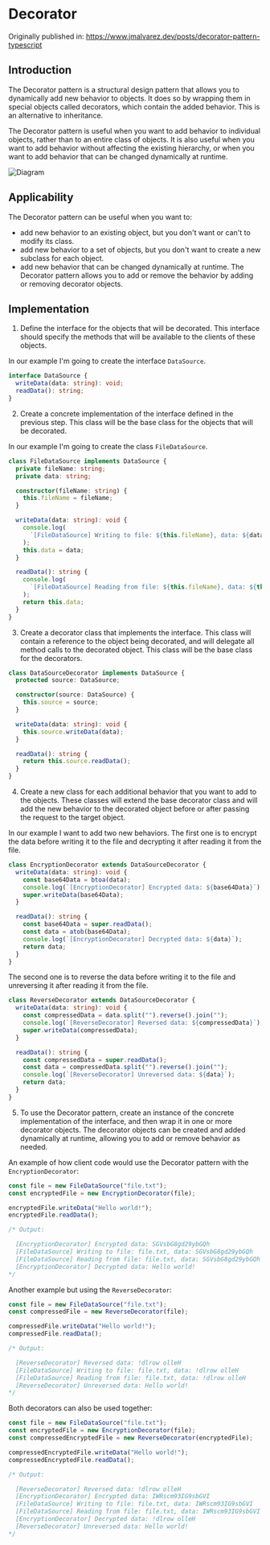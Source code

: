 # Decorator

Originally published in: <https://www.jmalvarez.dev/posts/decorator-pattern-typescript>

## Introduction

The Decorator pattern is a structural design pattern that allows you to dynamically add new behavior to objects. It does so by wrapping them in special objects called decorators, which contain the added behavior. This is an alternative to inheritance.

The Decorator pattern is useful when you want to add behavior to individual objects, rather than to an entire class of objects. It is also useful when you want to add behavior without affecting the existing hierarchy, or when you want to add behavior that can be changed dynamically at runtime.

![Diagram](https://www.jmalvarez.dev/images/decorator-pattern-typescript/diagram.webp)

## Applicability

The Decorator pattern can be useful when you want to:

- add new behavior to an existing object, but you don't want or can't to modify its class.
- add new behavior to a set of objects, but you don't want to create a new subclass for each object.
- add new behavior that can be changed dynamically at runtime. The Decorator pattern allows you to add or remove the behavior by adding or removing decorator objects.

## Implementation

1. Define the interface for the objects that will be decorated. This interface should specify the methods that will be available to the clients of these objects.

In our example I'm going to create the interface `DataSource`.

```ts
interface DataSource {
  writeData(data: string): void;
  readData(): string;
}
```

2. Create a concrete implementation of the interface defined in the previous step. This class will be the base class for the objects that will be decorated.

In our example I'm going to create the class `FileDataSource`.

```ts
class FileDataSource implements DataSource {
  private fileName: string;
  private data: string;

  constructor(fileName: string) {
    this.fileName = fileName;
  }

  writeData(data: string): void {
    console.log(
      `[FileDataSource] Writing to file: ${this.fileName}, data: ${data}`
    );
    this.data = data;
  }

  readData(): string {
    console.log(
      `[FileDataSource] Reading from file: ${this.fileName}, data: ${this.data}`
    );
    return this.data;
  }
}
```

3. Create a decorator class that implements the interface. This class will contain a reference to the object being decorated, and will delegate all method calls to the decorated object. This class will be the base class for the decorators.

```ts
class DataSourceDecorator implements DataSource {
  protected source: DataSource;

  constructor(source: DataSource) {
    this.source = source;
  }

  writeData(data: string): void {
    this.source.writeData(data);
  }

  readData(): string {
    return this.source.readData();
  }
}
```

4. Create a new class for each additional behavior that you want to add to the objects. These classes will extend the base decorator class and will add the new behavior to the decorated object before or after passing the request to the target object.

In our example I want to add two new behaviors. The first one is to encrypt the data before writing it to the file and decrypting it after reading it from the file.

```ts
class EncryptionDecorator extends DataSourceDecorator {
  writeData(data: string): void {
    const base64Data = btoa(data);
    console.log(`[EncryptionDecorator] Encrypted data: ${base64Data}`);
    super.writeData(base64Data);
  }

  readData(): string {
    const base64Data = super.readData();
    const data = atob(base64Data);
    console.log(`[EncryptionDecorator] Decrypted data: ${data}`);
    return data;
  }
}
```

The second one is to reverse the data before writing it to the file and unreversing it after reading it from the file.

```ts
class ReverseDecorator extends DataSourceDecorator {
  writeData(data: string): void {
    const compressedData = data.split("").reverse().join("");
    console.log(`[ReverseDecorator] Reversed data: ${compressedData}`);
    super.writeData(compressedData);
  }

  readData(): string {
    const compressedData = super.readData();
    const data = compressedData.split("").reverse().join("");
    console.log(`[ReverseDecorator] Unreversed data: ${data}`);
    return data;
  }
}
```

5. To use the Decorator pattern, create an instance of the concrete implementation of the interface, and then wrap it in one or more decorator objects. The decorator objects can be created and added dynamically at runtime, allowing you to add or remove behavior as needed.

An example of how client code would use the Decorator pattern with the `EncryptionDecorator`:

```ts
const file = new FileDataSource("file.txt");
const encryptedFile = new EncryptionDecorator(file);

encryptedFile.writeData("Hello world!");
encryptedFile.readData();

/* Output:

  [EncryptionDecorator] Encrypted data: SGVsbG8gd29ybGQh
  [FileDataSource] Writing to file: file.txt, data: SGVsbG8gd29ybGQh
  [FileDataSource] Reading from file: file.txt, data: SGVsbG8gd29ybGQh
  [EncryptionDecorator] Decrypted data: Hello world!
*/
```

Another example but using the `ReverseDecorator`:

```ts
const file = new FileDataSource("file.txt");
const compressedFile = new ReverseDecorator(file);

compressedFile.writeData("Hello world!");
compressedFile.readData();

/* Output:

  [ReverseDecorator] Reversed data: !dlrow olleH
  [FileDataSource] Writing to file: file.txt, data: !dlrow olleH
  [FileDataSource] Reading from file: file.txt, data: !dlrow olleH
  [ReverseDecorator] Unreversed data: Hello world!
*/
```

Both decorators can also be used together:

```ts
const file = new FileDataSource("file.txt");
const encryptedFile = new EncryptionDecorator(file);
const compressedEncryptedFile = new ReverseDecorator(encryptedFile);

compressedEncryptedFile.writeData("Hello world!");
compressedEncryptedFile.readData();

/* Output:

  [ReverseDecorator] Reversed data: !dlrow olleH
  [EncryptionDecorator] Encrypted data: IWRscm93IG9sbGVI
  [FileDataSource] Writing to file: file.txt, data: IWRscm93IG9sbGVI
  [FileDataSource] Reading from file: file.txt, data: IWRscm93IG9sbGVI
  [EncryptionDecorator] Decrypted data: !dlrow olleH
  [ReverseDecorator] Unreversed data: Hello world!
*/
```
